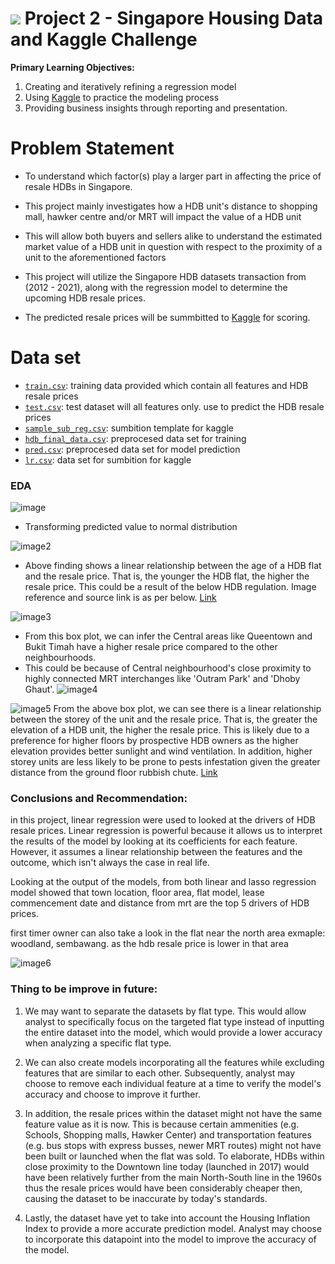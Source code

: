 #  ![](https://ga-dash.s3.amazonaws.com/production/assets/logo-9f88ae6c9c3871690e33280fcf557f33.png) Project 2 - Singapore Housing Data and Kaggle Challenge

**Primary Learning Objectives:**
1. Creating and iteratively refining a regression model
2. Using [Kaggle](https://www.kaggle.com/) to practice the modeling process
3. Providing business insights through reporting and presentation.


# Problem Statement

- To understand which factor(s) play a larger part in affecting the price of resale HDBs in Singapore. 
- This project mainly investigates how a HDB unit's distance to shopping mall, hawker centre and/or MRT will impact the value of a HDB unit


- This will allow both buyers and sellers alike to understand the estimated market value of a HDB unit in question with respect to the proximity of a unit to the aforementioned factors


- This project will utilize the Singapore HDB datasets transaction from (2012 - 2021), along with the regression model to determine the upcoming HDB resale prices. 


- The predicted resale prices will be summbitted to [Kaggle](https://www.kaggle.com/competitions/dsi-sg-project-2-regression-challenge-hdb-price/overview) for scoring.



# Data set
* [`train.csv`](./datasets/train.csv): training data provided which contain all features and HDB resale prices
* [`test.csv`](./datasets/test.csv): test dataset will all features only. use to predict the HDB resale prices
* [`sample_sub_reg.csv`](./datasets/sample_sub_reg.csv): sumbition template for kaggle
* [`hdb_final_data.csv`](./datasets/hdb_final_data.csv): preprocesed data set for training
* [`pred.csv`](./datasets/pred.csv): preprocesed data set for model prediction
* [`lr.csv`](./datasets/lr.csv): data set for sumbition for kaggle



### EDA

![image](./plot/log_price.png)
- Transforming predicted value to normal distribution

![image2](./plot/resale_price_vs_HDB_age.png)
- Above finding shows a linear relationship between the age of a HDB flat and the resale price. That is, the younger the HDB flat, the higher the resale price. This could be a result of the below HDB regulation. Image reference and source link is as per below.
[Link](https://www.hdb.gov.sg/residential/buying-a-flat/financing-a-flat-purchase/housing-loan-options/housing-loan-from-hdb)

![image3](./plot/resale_price_vs_town_age.png)
- From this box plot, we can infer the Central areas like Queentown and Bukit Timah have a higher resale price compared to the other neighbourhoods. 
- This could be because of Central neighbourhood's close proximity to highly connected MRT interchanges like 'Outram Park' and 'Dhoby Ghaut'. 
![image4](./plot/MRT_map.png)

![image5](./plot/resale_price_vs_storey.png)
From the above box plot, we can see there is a linear relationship between the storey of the unit and the resale price. That is, the greater the elevation of a HDB unit, the higher the resale price. This is likely due to a preference for higher floors by prospective HDB owners as the higher elevation provides better sunlight and wind ventilation. In addition, higher storey units are less likely to be prone to pests infestation given the greater distance from the ground floor rubbish chute. 
[Link](https://www.propertyguru.com.sg/property-guides/high-floor-vs-low-floor-unit-which-is-better-45449)

### Conclusions and Recommendation:

in this project, linear regression  were used to looked at the drivers of HDB resale prices. Linear regression is powerful because it allows us to interpret the results of the model by looking at its coefficients for each feature. However, it assumes a linear relationship between the features and the outcome, which isn't always the case in real life. 


Looking at the output of the models, from both linear and lasso regression model showed that town location, floor area, flat model, lease commencement date and distance from mrt are the top 5 drivers of HDB prices.

first timer owner can also take a look in the flat near the north area exmaple: woodland, sembawang. as the hdb resale price is lower in that area


![image6](./plot/top_feature.png)


### Thing to be improve in future:
1. We may want to separate the datasets by flat type. This would allow analyst to specifically focus on the targeted flat type instead of inputting the entire dataset into the model, which would provide a lower accuracy when analyzing a specific flat type. 

2. We can also create models incorporating all the features while excluding features that are similar to each other. Subsequently, analyst may choose to remove each individual feature at a time to verify the model's accuracy and choose to improve it further. 

3. In addition, the resale prices within the dataset might not have the same feature value as it is now. This is because certain ammenities (e.g. Schools, Shopping malls, Hawker Center) and transportation features (e.g. bus stops with express busses, newer MRT routes) might not have been built or launched when the flat was sold. To elaborate, HDBs within close proximity to the Downtown line today (launched in 2017) would have been relatively further from the main North-South line in the 1960s thus the resale prices would have been considerably cheaper then, causing the dataset to be inaccurate by today's standards. 

4. Lastly, the dataset have yet to take into account the Housing Inflation Index to provide a more accurate prediction model. Analyst may choose to incorporate this datapoint into the model to improve the accuracy of the model. 